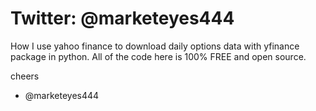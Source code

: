 # Twitter: @marketeyes444

How I use yahoo finance to download daily options data with yfinance package in python. All of the code here is 100% FREE and open source. 

cheers 
  - @marketeyes444
